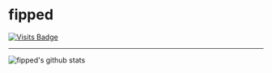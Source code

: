 # fipped


[![Visits Badge](https://badges.pufler.dev/visits/fipped/fipped)](https://badges.pufler.dev)

--- 

![fipped's github stats](https://github-readme-stats.vercel.app/api?username=fipped&show_icons=true&icon_color=805AD5&text_color=718096&bg_color=ffffff&hide_title=true&hide_border=true)
